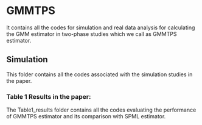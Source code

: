 # GMMTPS
It contains all the codes for simulation and real data analysis for calculating the GMM estimator in two-phase studies which we call as GMMTPS estimator.
## Simulation
This folder contains all the codes associated with the simulation studies in the paper.
### Table 1 Results in the paper:
The Table1_results folder contains all the codes evaluating the performance of GMMTPS estimator and its comparison with SPML estimator.   
